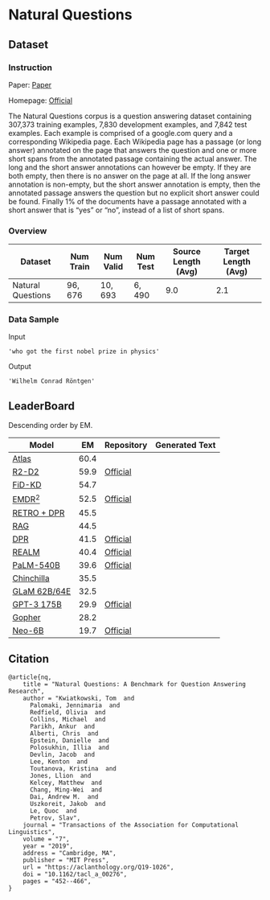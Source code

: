 # Natural Questions

## Dataset

### Instruction

Paper: [Paper](https://aclanthology.org/Q19-1026.pdf)

Homepage: [Official](https://ai.google.com/research/NaturalQuestions/)

The Natural Questions corpus is a question answering dataset containing 307,373 training examples, 7,830 development examples, and 7,842 test examples. Each example is comprised of a google.com query and a corresponding Wikipedia page. Each Wikipedia page has a passage (or long answer) annotated on the page that answers the question and one or more short spans from the annotated passage containing the actual answer. The long and the short answer annotations can however be empty. If they are both empty, then there is no answer on the page at all. If the long answer annotation is non-empty, but the short answer annotation is empty, then the annotated passage answers the question but no explicit short answer could be found. Finally 1% of the documents have a passage annotated with a short answer that is “yes” or “no”, instead of a list of short spans.

### Overview

| Dataset           | Num Train | Num Valid | Num Test | Source Length (Avg) | Target Length (Avg) |
| ----------------- | --------- | --------- | -------- | ------------------- | ------------------- |
| Natural Questions | $96,676$  | $10,693$  | $6,490$  | $9.0$               | $2.1$               |

### Data Sample

Input

```
'who got the first nobel prize in physics'
```

Output

```
'Wilhelm Conrad Röntgen'
```


## LeaderBoard

Descending order by EM.

| Model                                                  | EM     | Repository                                                   | Generated Text |
| ------------------------------------------------------ | ------ | ------------------------------------------------------------ | -------------- |
| [Atlas](https://arxiv.org/pdf/2208.03299v2.pdf)        | $60.4$ |                                                              |                |
| [R2-D2](https://arxiv.org/pdf/2109.03502v1.pdf)        | $59.9$ | [Official](https://github.com/KNOT-FIT-BUT/R2-D2)            |                |
| [FiD-KD](https://arxiv.org/pdf/2007.01282v2.pdf)       | $54.7$ |                                                              |                |
| [EMDR$^2$](https://arxiv.org/pdf/2106.05346v2.pdf)     | $52.5$ | [Official](https://github.com/DevSinghSachan/emdr2)          |                |
| [RETRO + DPR](https://arxiv.org/pdf/2112.04426v3.pdf)  | $45.5$ |                                                              |                |
| [RAG](https://arxiv.org/pdf/2005.11401v4.pdf)          | $44.5$ |                                                              |                |
| [DPR](https://arxiv.org/pdf/2004.04906v3.pdf)          | $41.5$ | [Official](https://github.com/facebookresearch/DPR)          |                |
| [REALM](https://arxiv.org/pdf/2002.08909v1.pdf)        | $40.4$ | [Official](https://github.com/google-research/language/tree/master/language/realm) |                |
| [PaLM-540B](https://arxiv.org/pdf/2204.02311v3.pdf)    | $39.6$ | [Official](https://github.com/lucidrains/PaLM-pytorch)       |                |
| [Chinchilla](https://arxiv.org/pdf/2203.15556v1.pdf)   | $35.5$ |                                                              |                |
| [GLaM 62B/64E](https://arxiv.org/pdf/2112.06905v2.pdf) | $32.5$ |                                                              |                |
| [GPT-3 175B](https://arxiv.org/pdf/2005.14165v4.pdf)   | $29.9$ | [Official](https://github.com/openai/gpt-3)                  |                |
| [Gopher](https://arxiv.org/pdf/2112.11446v2.pdf)       | $28.2$ |                                                              |                |
| [Neo-6B](https://arxiv.org/pdf/2210.02441v2.pdf)       | $19.7$ | [Official](https://github.com/hazyresearch/ama_prompting)    |                |

## Citation

```
@article{nq,
    title = "Natural Questions: A Benchmark for Question Answering Research",
    author = "Kwiatkowski, Tom  and
      Palomaki, Jennimaria  and
      Redfield, Olivia  and
      Collins, Michael  and
      Parikh, Ankur  and
      Alberti, Chris  and
      Epstein, Danielle  and
      Polosukhin, Illia  and
      Devlin, Jacob  and
      Lee, Kenton  and
      Toutanova, Kristina  and
      Jones, Llion  and
      Kelcey, Matthew  and
      Chang, Ming-Wei  and
      Dai, Andrew M.  and
      Uszkoreit, Jakob  and
      Le, Quoc  and
      Petrov, Slav",
    journal = "Transactions of the Association for Computational Linguistics",
    volume = "7",
    year = "2019",
    address = "Cambridge, MA",
    publisher = "MIT Press",
    url = "https://aclanthology.org/Q19-1026",
    doi = "10.1162/tacl_a_00276",
    pages = "452--466",
}
```


